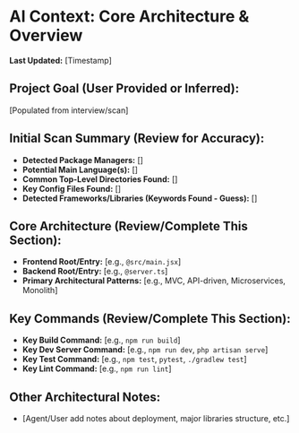 # AI Context: Core Architecture & Overview

**Last Updated:** [Timestamp]

## Project Goal (User Provided or Inferred):
[Populated from interview/scan]

## Initial Scan Summary (Review for Accuracy):
- **Detected Package Managers:** []
- **Potential Main Language(s):** []
- **Common Top-Level Directories Found:** []
- **Key Config Files Found:** []
- **Detected Frameworks/Libraries (Keywords Found - Guess):** []

## Core Architecture (Review/Complete This Section):
- **Frontend Root/Entry:** [e.g., `@src/main.jsx`]
- **Backend Root/Entry:** [e.g., `@server.ts`]
- **Primary Architectural Patterns:** [e.g., MVC, API-driven, Microservices, Monolith]

## Key Commands (Review/Complete This Section):
- **Key Build Command:** [e.g., `npm run build`]
- **Key Dev Server Command:** [e.g., `npm run dev`, `php artisan serve`]
- **Key Test Command:** [e.g., `npm test`, `pytest`, `./gradlew test`]
- **Key Lint Command:** [e.g., `npm run lint`]

## Other Architectural Notes:
- [Agent/User add notes about deployment, major libraries structure, etc.]
